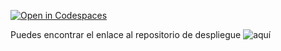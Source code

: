 [![Open in Codespaces](https://classroom.github.com/assets/launch-codespace-2972f46106e565e64193e422d61a12cf1da4916b45550586e14ef0a7c637dd04.svg)](https://classroom.github.com/open-in-codespaces?assignment_repo_id=16739194)

Puedes encontrar el enlace al repositorio de despliegue ![aquí](https://github.com/ALM-1000011/nextra-alejandro-melian-lemes-alu0101443126)

